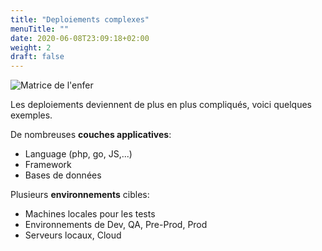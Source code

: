 ```yaml
---
title: "Deploiements complexes"
menuTitle: ""
date: 2020-06-08T23:09:18+02:00
weight: 2
draft: false
---
```

![Matrice de l'enfer](/images/shipping-matrix-from-hell.png?featherlight=false&width=40pc)

Les deploiements deviennent de plus en plus compliqués, voici quelques exemples.

De nombreuses **couches applicatives**:  
- Language (php, go, JS,...)
- Framework
- Bases de données

Plusieurs **environnements** cibles:  
- Machines locales pour les tests
- Environnements de Dev, QA, Pre-Prod, Prod
- Serveurs locaux, Cloud
